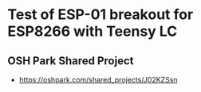 # Test of ESP-01 breakout for ESP8266 with Teensy LC 

## OSH Park Shared Project
* https://oshpark.com/shared_projects/J02KZSsn
